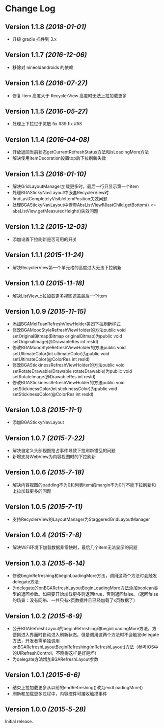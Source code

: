 Change Log
==========

Version 1.1.8 *(2018-01-01)*
----------------------------

- 升级 gradle 插件到 3.x

Version 1.1.7 *(2016-12-06)*
----------------------------

- 移除对 nineoldandroids 的依赖

Version 1.1.6 *(2016-07-27)*
----------------------------

- 修复 Item 高度大于 RecyclerView 高度时无法上拉加载更多

Version 1.1.5 *(2016-05-27)*
----------------------------

- 处理上下拉过于灵敏  fix #39  fix #58

Version 1.1.4 *(2016-04-08)*
----------------------------

- 开放返回当前状态getCurrentRefreshStatus方法和isLoadingMore方法
- 解决使用ItemDecoration设置top后下拉刷新失效

Version 1.1.3 *(2016-01-10)*
----------------------------

- 解决GridLayoutManager加载更多时，最后一行只显示第一个item
- 处理BGAStickyNavLayout中嵌套RecyclerView时findLastCompletelyVisibleItemPosition失效问题
- 处理BGAStickyNavLayout中嵌套AbsListView时lastChild.getBottom() <= absListView.getMeasuredHeight()失效问题

Version 1.1.2 *(2015-12-03)*
----------------------------

- 添加设置下拉刷新是否可用的开关

Version 1.1.1 *(2015-11-24)*
----------------------------

- 解决RecyclerView第一个单元格的高度过大无法下拉刷新

Version 1.1.0 *(2015-11-18)*
----------------------------

- 解决ListView上拉加载更多视图遮盖最后一个item

Version 1.0.9 *(2015-11-15)*
----------------------------

- 添加BGAMeiTuanRefreshViewHolder美团下拉刷新样式
- 修改BGAMoocStyleRefreshViewHolder的方法public void setOriginalBitmap(Bitmap originalBitmap)为public void setOriginalImage(@DrawableRes int resId)
- 修改BGAMoocStyleRefreshViewHolder的方法public void setUltimateColor(int ultimateColor)为public void setUltimateColor(@ColorRes int resId)
- 修改BGAStickinessRefreshViewHolder的方法public void setRotateDrawable(Drawable rotateDrawable)为public void setRotateImage(@DrawableRes int resId)
- 修改BGAStickinessRefreshViewHolder的方法public void setStickinessColor(int stickinessColor)为public void setStickinessColor(@ColorRes int resId)

Version 1.0.8 *(2015-11-1)*
----------------------------

- 添加BGAStickyNavLayout

Version 1.0.7 *(2015-7-22)*
----------------------------

- 解决自定义头部视图抢占事件导致下拉刷新错乱的问题
- 新增支持WebView为内容视图时的下拉刷新

Version 1.0.6 *(2015-7-18)*
----------------------------

- 解决内容视图的padding不为0和列表item的margin不为0时不能下拉刷新和上拉加载更多的问题

Version 1.0.5 *(2015-7-11)*
----------------------------

- 支持RecyclerView的LayoutManager为StaggeredGridLayoutManager

Version 1.0.4 *(2015-7-8)*
----------------------------

- 解决WiFi环境下加载数据非常快时，最后几个item无法显示的问题

Version 1.0.3 *(2015-6-14)*
----------------------------

- 修改beginRefreshing和beginLoadingMore方法，调用这两个方法时会触发delegate方法
- 为delegate的onBGARefreshLayoutBeginLoadingMore方法添加boolean类型的返回参数。如果要开始加载更多则返回true，否则返回false。（返回false的场景：没有网络、一共只有x页数据并且已经加载了x页数据了）

Version 1.0.2 *(2015-6-9)*
----------------------------

- 公开BGARefreshLayout的beginRefreshing和beginLoadingMore方法，方便刚进入界面时自动进入刷新状态。但是调用这两个方法时不会触发delegate方法，开发者需单独调用onBGARefreshLayoutBeginRefreshing(mRefreshLayout)方法（参考iOS中的UIRefreshControl，不晓得这样是好是坏）
- 为delegate方法增加BGARefreshLayout参数

Version 1.0.1 *(2015-6-6)*
----------------------------

- 结束上拉加载更多从以前的endRefreshing()改为endLoadingMore()
- 刷新和加载更多过程中，内容控件可接收触摸事件

Version 1.0.0 *(2015-5-28)*
----------------------------

Initial release.

